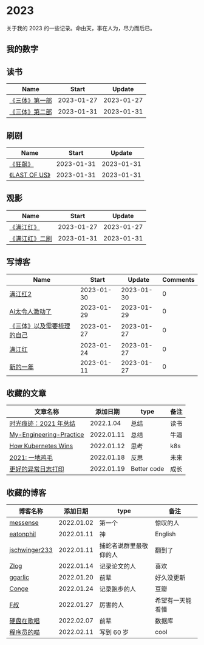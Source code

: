 # 2023
关于我的 2023 的一些记录。命由天，事在人为，尽力而后已。

## 我的数字

<!--START_SECTION:my_number-->

<!--END_SECTION:my_number-->

## 读书

<!--START_SECTION:my_read-->
| Name | Start | Update | 
 | ---- | ---- | ---- | 
| [《三体》第一部](https://github.com/lesnolie/2023/issues/3#issuecomment-1406729971) | 2023-01-27 | 2023-01-27 | 
| [《三体》第二部](https://github.com/lesnolie/2023/issues/3#issuecomment-1409941372) | 2023-01-31 | 2023-01-31 | 

<!--END_SECTION:my_read-->


## 刷剧

<!--START_SECTION:my_drama-->
| Name | Start | Update | 
 | ---- | ---- | ---- | 
| [《狂飙》](https://github.com/lesnolie/2023/issues/2#issuecomment-1409943027) | 2023-01-31 | 2023-01-31 | 
| [《LAST OF US》](https://github.com/lesnolie/2023/issues/2#issuecomment-1409943272) | 2023-01-31 | 2023-01-31 | 

<!--END_SECTION:my_drama-->


## 观影

<!--START_SECTION:my_movie-->
| Name | Start | Update | 
 | ---- | ---- | ---- | 
| [《满江红》](https://github.com/lesnolie/2023/issues/1#issuecomment-1406714996) | 2023-01-27 | 2023-01-27 | 
| [《满江红》二刷](https://github.com/lesnolie/2023/issues/1#issuecomment-1409942745) | 2023-01-31 | 2023-01-31 | 

<!--END_SECTION:my_movie-->



## 写博客
<!--START_SECTION:my_blog-->
| Name | Start | Update | Comments | 
 | ---- | ---- | ---- | ---- |
| [满江红2](https://github.com/lesnolie/Marverick/issues/24) | 2023-01-30 | 2023-01-30 | 0 | 
| [Ai太令人激动了](https://github.com/lesnolie/Marverick/issues/23) | 2023-01-29 | 2023-01-29 | 0 | 
| [《三体》以及需要梳理的自己](https://github.com/lesnolie/Marverick/issues/22) | 2023-01-27 | 2023-01-27 | 0 | 
| [满江红](https://github.com/lesnolie/Marverick/issues/21) | 2023-01-24 | 2023-01-27 | 0 | 
| [新的一年](https://github.com/lesnolie/Marverick/issues/20) | 2023-01-11 | 2023-01-27 | 0 | 

<!--END_SECTION:my_blog-->


## 收藏的文章
| 文章名称 | 添加日期 | type | 备注 |
| ------- | ------- | ---- | ---- |
| [时光痕迹：2021 年总结](https://blog.k8s.li/2021.html) | 2022.1.04 | 总结 | 读书 |
| [My-Engineering-Practice](https://github.com/jschwinger233/jschwinger23.github.io/blob/master/_posts/2019-12-25-My-Engineering-Practice.md) | 2022.01.11 | 总结 | 牛逼 |
| [How Kubernetes Wins](https://cmgs.me/life/how-k8s-wins) | 2022.01.12 | 思考 | k8s |
| [2021: 一地鸡毛](http://www.kilerd.me/summaries-my-2021/) | 2022.01.18 | 反思 | 未来 |
| [更好的异常日志打印](https://wklken.me/posts/2022/01/16/better-code-2-logging.html) | 2022.01.19 | Better code | 成长 |


## 收藏的博客
| 博客名称 | 添加日期 | type | 备注 |
| ------- | ------- | ---- | ---- |
| [messense](https://keybase.io/messense) | 2022.01.02 | 第一个 | 惊叹的人 |
| [eatonphil](https://keybase.io/messense) | 2022.01.11 | 神 | English |
| [jschwinger233](https://github.com/jschwinger233/jschwinger23.github.io/tree/master/_posts) | 2022.01.11 | 捕蛇者说群里最敬仰的人 | 翻到了 |
| [Zlog](https://www.zlog.in/) | 2022.01.14 | 记录论文的人 | 喜欢 |
| [ggarlic](http://ggarlic.org/) | 2022.01.20 | 前辈 | 好久没更新 |
| [Conge](https://conge.github.io/) | 2022.01.24 | 记录跑步的人 | 豆瓣 |
| [F叔](http://flaneur2020.github.io/) | 2022.01.27 | 厉害的人 | 希望有一天能看懂 |
| [硬盘在歌唱](https://disksing.com/) | 2022.02.07 | 前辈 | 数据库 |
| [程序员的喵](https://catcoding.me/archives/) | 2022.02.11 | 写到 60 岁 | cool |
